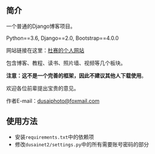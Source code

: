 ## 简介
一个普通的Django博客项目。

Python==3.6, Django==2.0, Bootstrap==4.0.0

网站链接在这里：[杜赛的个人网站](https://www.dusaiphoto.com)

包含博客、教程、读书、照片墙、视频等几个板块。

**注意：这不是一个完善的框架，因此不建议其他人下载使用**。

欢迎各位前辈提出宝贵的意见。

作者E-mail：dusaiphoto@foxmail.com

## 使用方法
- 安装`requirements.txt`中的依赖项
- 修改`dusainet2/settings.py`中的所有需要账号密码的部分